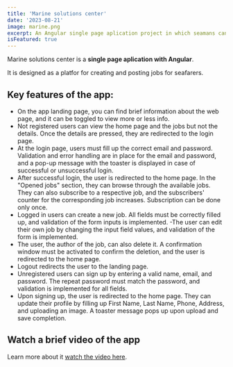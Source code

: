 ```yaml
---
title: 'Marine solutions center'
date: '2023-08-21'
image: marine.png
excerpt: An Angular single page aplication project in which seamans can find jobs. 
isFeatured: true
---
```



Marine solutions center is a **single page aplication with Angular**.

It is designed as a platfor for creating and posting jobs for seafarers. 

## Key features of the app:

- On the app landing page, you can find brief information about the web page, and it can be toggled to view more or less info.
- Not registered users can view the home page and the jobs but not the details. Once the details are pressed, they are redirected to the login page. 
- At the login page, users must fill up the correct email and password. Validation and error handling are in place for the email and password, and a pop-up message with the toaster is displayed in case of successful or unsuccessful login.
- After successful login, the user is redirected to the home page. In the "Opened jobs" section, they can browse through the available jobs. They can also subscribe to a respective job, and the subscribers' counter for the corresponding job increases. Subscription can be done only once. 
- Logged in users can create a new job. All fields must be correctly filled up, and validation of the form inputs is implemented.
-The user can edit their own job by changing the input field values, and validation of the form is implemented. 
- The user, the author of the job, can also delete it. A confirmation window must be activated to confirm the deletion, and the user is redirected to the home page.
- Logout redirects the user to the landing page. 
- Unregistered users can sign up by entering a valid name, email, and password. The repeat password must match the password, and validation is implemented for all fields. 
- Upon signing up, the user is redirected to the home page. They can update their profile by filling up First Name, Last Name, Phone, Address, and uploading an image. A toaster message pops up upon upload and save completion.




## Watch a brief video of the app

Learn more about it [watch the video here](https://www.youtube.com/watch?v=_qLGwOMNAx8).
